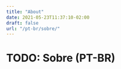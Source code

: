 ```yaml
---
title: "About"
date: 2021-05-23T11:37:10-02:00
draft: false
url: "/pt-br/sobre/"
---
```


# TODO: Sobre (PT-BR)

